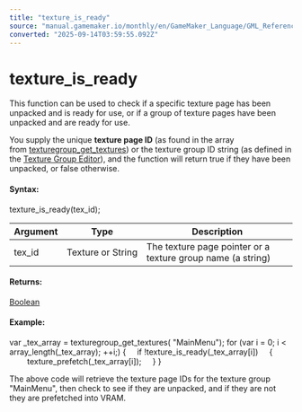 ```yaml
---
title: "texture_is_ready"
source: "manual.gamemaker.io/monthly/en/GameMaker_Language/GML_Reference/Drawing/Textures/texture_is_ready.htm"
converted: "2025-09-14T03:59:55.092Z"
---
```


# texture\_is\_ready

This function can be used to check if a specific texture page has been unpacked and is ready for use, or if a group of texture pages have been unpacked and are ready for use.

You supply the unique **texture page ID** (as found in the array from [texturegroup\_get\_textures](texturegroup_get_textures.md)) or the texture group ID string (as defined in the [Texture Group Editor](../../../../Settings/Texture_Groups.md)), and the function will return true if they have been unpacked, or false otherwise.

#### Syntax:

texture\_is\_ready(tex\_id);

| Argument | Type | Description |
| --- | --- | --- |
| tex_id | Texture or String | The texture page pointer or a texture group name (a string) |

#### Returns:

[Boolean](../../../GML_Overview/Data_Types.md)

#### Example:

var \_tex\_array = texturegroup\_get\_textures( "MainMenu");
for (var i = 0; i < array\_length(\_tex\_array); ++i;)
{
    if !texture\_is\_ready(\_tex\_array\[i\])
    {
        texture\_prefetch(\_tex\_array\[i\]);
    }
}

The above code will retrieve the texture page IDs for the texture group "MainMenu", then check to see if they are unpacked, and if they are not they are prefetched into VRAM.
